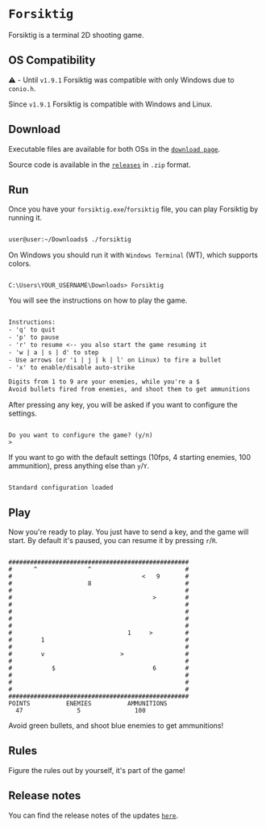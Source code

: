 # `Forsiktig`

Forsiktig is a terminal 2D shooting game.

## OS Compatibility

⚠️ - Until `v1.9.1` Forsiktig was compatible with only Windows due to `conio.h`.

Since `v1.9.1` Forsiktig is compatible with Windows and Linux.

## Download

Executable files are available for both OSs in the [`download page`](https://flak-zoso.github.io/src/repo/Forsiktig/about.html).

Source code is available in the [`releases`](https://github.com/Lioydiano/Forsiktig/releases) in `.zip` format.

## Run

Once you have your `forsiktig.exe`/`forsiktig` file, you can play Forsiktig by running it.

```bash

user@user:~/Downloads$ ./forsiktig

```

On Windows you should run it with `Windows Terminal` (WT), which supports colors.

```batch

C:\Users\YOUR_USERNAME\Downloads> Forsiktig

```

You will see the instructions on how to play the game.

```txt

Instructions:
- 'q' to quit
- 'p' to pause
- 'r' to resume <-- you also start the game resuming it
- 'w | a | s | d' to step
- Use arrows (or 'i | j | k | l' on Linux) to fire a bullet
- 'x' to enable/disable auto-strike

Digits from 1 to 9 are your enemies, while you're a $
Avoid bullets fired from enemies, and shoot them to get ammunitions

```

After pressing any key, you will be asked if you want to configure the settings.

```batch

Do you want to configure the game? (y/n)
>

```

If you want to go with the default settings (10fps, 4 starting enemies, 100 ammunition), press anything else than `y`/`Y`.

```batch

Standard configuration loaded

```

## Play

Now you're ready to play. You just have to send a key, and the game will start.
By default it's paused, you can resume it by pressing `r`/`R`.

```batch

##################################################
#      ^              ^                          #
#                                    <   9       #
#                     8                          #
#                                                #
#                                       >        #
#                                                #
#                                                #
#                                                #
#                                                #
#                                1     >         #
#        1                                       #
#                                                #
#        v                     >                 #
#                                                #
#           $                           6        #
#                                                #
#                                                #
#                                                #
##################################################
POINTS          ENEMIES          AMMUNITIONS
  47               5               100

```

Avoid green bullets, and shoot blue enemies to get ammunitions!

## Rules

Figure the rules out by yourself, it's part of the game!

## Release notes

You can find the release notes of the updates [`here`](ReleaseNotes.md).
